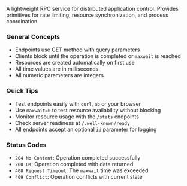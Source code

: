 A lightweight RPC service for distributed application control. Provides primitives for rate limiting, resource synchronization, and process coordination.

### General Concepts
- Endpoints use GET method with query parameters
- Clients block until the operation is completed or `maxwait` is reached
- Resources are created automatically on first use
- All time values are in milliseconds
- All numeric parameters are integers

### Quick Tips
- Test endpoints easily with `curl`, `ab` or your browser
- Use `maxwait=0` to test resource availability without blocking
- Monitor resource usage with the `/stats` endpoints
- Check server readiness at `/.well-known/ready`
- All endpoints accept an optional `id` parameter for logging

### Status Codes
- `204 No Content`: Operation completed successfully
- `200 OK`: Operation completed with data returned
- `408 Request Timeout`: The `maxwait` time was exceeded
- `409 Conflict`: Operation conflicts with current state


